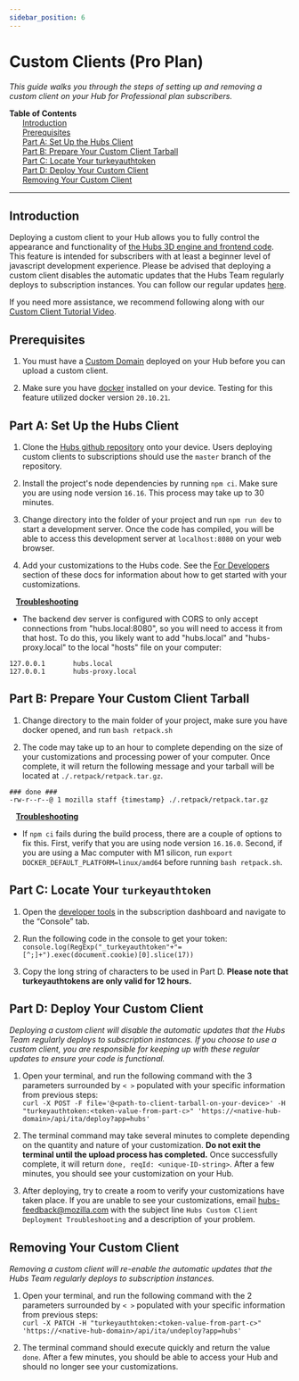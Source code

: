 ```yaml
---
sidebar_position: 6
---
```


# Custom Clients (Pro Plan)

_This guide walks you through the steps of setting up and removing a custom client on your Hub for Professional plan subscribers._

**Table of Contents**\
&nbsp;&nbsp;&nbsp;&nbsp;&nbsp;&nbsp;[Introduction](#introduction)\
&nbsp;&nbsp;&nbsp;&nbsp;&nbsp;&nbsp;[Prerequisites](#prerequisites)\
&nbsp;&nbsp;&nbsp;&nbsp;&nbsp;&nbsp;[Part A: Set Up the Hubs Client](#part-a-set-up-the-hubs-client)\
&nbsp;&nbsp;&nbsp;&nbsp;&nbsp;&nbsp;[Part B: Prepare Your Custom Client Tarball](#part-b-prepare-your-custom-client-tarball)\
&nbsp;&nbsp;&nbsp;&nbsp;&nbsp;&nbsp;[Part C: Locate Your turkeyauthtoken](#part-c-locate-your-turkeyauthtoken)\
&nbsp;&nbsp;&nbsp;&nbsp;&nbsp;&nbsp;[Part D: Deploy Your Custom Client](#part-d-deploy-your-custom-client)\
&nbsp;&nbsp;&nbsp;&nbsp;&nbsp;&nbsp;[Removing Your Custom Client](#removing-your-custom-client)

---

## Introduction

Deploying a custom client to your Hub allows you to fully control the appearance and functionality of [the Hubs 3D engine and frontend code](https://github.com/mozilla/hubs). This feature is intended for subscribers with at least a beginner level of javascript development experience. Please be advised that deploying a custom client disables the automatic updates that the Hubs Team regularly deploys to subscription instances. You can follow our regular updates [here](https://github.com/mozilla/hubs/releases).

If you need more assistance, we recommend following along with our [Custom Client Tutorial Video](https://www.youtube.com/watch?v=dJAy1gk5Ow0).

## Prerequisites

1. You must have a [Custom Domain](./custom-domain.md) deployed on your Hub before you can upload a custom client.

2. Make sure you have [docker](https://www.docker.com/) installed on your device. Testing for this feature utilized docker version `20.10.21`.

## Part A: Set Up the Hubs Client

1. Clone the [Hubs github repository](https://github.com/mozilla/hubs) onto your device. Users deploying custom clients to subscriptions should use the `master` branch of the repository.

2. Install the project's node dependencies by running `npm ci`. Make sure you are using node version `16.16`. This process may take up to 30 minutes.

3. Change directory into the folder of your project and run `npm run dev` to start a development server. Once the code has compiled, you will be able to access this development server at `localhost:8080` on your web browser.

4. Add your customizations to the Hubs code. See the [For Developers](/developers/development-basics/dev-basics.md) section of these docs for information about how to get started with your customizations.

&nbsp;&nbsp;&nbsp;<u>**Troubleshooting**</u>

- The backend dev server is configured with CORS to only accept connections from "hubs.local:8080", so you will need to access it from that host. To do this, you likely want to add "hubs.local" and "hubs-proxy.local" to the local "hosts" file on your computer:

```
127.0.0.1       hubs.local
127.0.0.1       hubs-proxy.local
```

## Part B: Prepare Your Custom Client Tarball

1. Change directory to the main folder of your project, make sure you have docker opened, and run `bash retpack.sh`

2. The code may take up to an hour to complete depending on the size of your customizations and processing power of your computer. Once complete, it will return the following message and your tarball will be located at `./.retpack/retpack.tar.gz`.

```
### done ###
-rw-r--r--@ 1 mozilla staff {timestamp} ./.retpack/retpack.tar.gz
```

&nbsp;&nbsp;&nbsp;<u>**Troubleshooting**</u>

- If `npm ci` fails during the build process, there are a couple of options to fix this. First, verify that you are using node version `16.16.0`. Second, if you are using a Mac computer with M1 silicon, run `export DOCKER_DEFAULT_PLATFORM=linux/amd64` before running `bash retpack.sh`.

## Part C: Locate Your `turkeyauthtoken`

1. Open the [developer tools](https://support.monday.com/hc/en-us/articles/360002197259-How-to-open-the-developer-console) in the subscription dashboard and navigate to the “Console” tab.

2. Run the following code in the console to get your token: `console.log(RegExp("_turkeyauthtoken"+"=[^;]+").exec(document.cookie)[0].slice(17))`

3. Copy the long string of characters to be used in Part D. **Please note that turkeyauthtokens are only valid for 12 hours.**

## Part D: Deploy Your Custom Client

_Deploying a custom client will disable the automatic updates that the Hubs Team regularly deploys to subscription instances. If you choose to use a custom client, you are responsible for keeping up with these regular updates to ensure your code is functional._

1. Open your terminal, and run the following command with the 3 parameters surrounded by `< >` populated with your specific information from previous steps:\
   `curl -X POST -F file='@<path-to-client-tarball-on-your-device>' -H "turkeyauthtoken:<token-value-from-part-c>" 'https://<native-hub-domain>/api/ita/deploy?app=hubs'`

2. The terminal command may take several minutes to complete depending on the quantity and nature of your customization. **Do not exit the terminal until the upload process has completed.** Once successfully complete, it will return `done, reqId: <unique-ID-string>`. After a few minutes, you should see your customization on your Hub.

3. After deploying, try to create a room to verify your customizations have taken place. If you are unable to see your customizations, email [hubs-feedback@mozilla.com](mailto:hubs-feedback@mozilla.com) with the subject line `Hubs Custom Client Deployment Troubleshooting` and a description of your problem.

## Removing Your Custom Client

_Removing a custom client will re-enable the automatic updates that the Hubs Team regularly deploys to subscription instances._

1. Open your terminal, and run the following command with the 2 parameters surrounded by `< >` populated with your specific information from previous steps:\
   `curl -X PATCH -H "turkeyauthtoken:<token-value-from-part-c>" 'https://<native-hub-domain>/api/ita/undeploy?app=hubs'`

2. The terminal command should execute quickly and return the value `done`. After a few minutes, you should be able to access your Hub and should no longer see your customizations.
